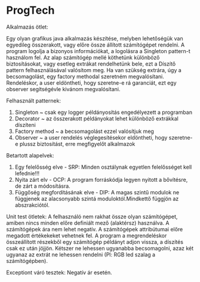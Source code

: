 # ProgTech

Alkalmazás ötlet:


Egy olyan grafikus java alkalmazás készítése, melyben lehetőségük van egyedileg összerakott, vagy előre össze állított számítógépet rendelni.
A program logolja a bizonyos információkat, a logolásra a Singleton pattern-t használom fel.
Az alap számítógép mellé köthetünk különböző biztosításokat, vagy esetleg extrákat rendelhetünk bele, ezt a Díszítő pattern felhasználásával valósítom meg. Ha van szükség extrára, úgy a becsomagolást, egy factory methodal szeretném megvalósítani. Rendeléskor, a user eldöntheti, hogy szeretne-e rá garanciát, ezt egy observer segítségévle kivánom megvalósítani.

Felhasznált patternek:
1. Singleton ~ csak egy logger példányosítás engedélyezett a programban
2. Decorator ~ az összerakott példányokat lehet különböző extrákkal díszíteni
3. Factory method ~ a becsomagolást ezzel valósítjuk meg
4. Observer ~ a user rendelés véglegesítésekor eldöntheti, hogy szeretne-e plussz biztosítást, erre megfigyelőt alkalmazok

Betartott alapelvek:
 1. Egy felelősség elve - SRP: Minden osztálynak egyetlen felelősséget kell lefednie!!!
 2. Nyita zárt elv - OCP: A program forráskódja legyen nyitott a bővítésre, de zárt a módosításra.
 3. Függőség megfordításának elve - DIP: A magas szintű modulok ne függjenek az alacsonyabb szintá moduloktól.Mindkettő függjön az abszrakciótól.
 

Unit test ötletek:
A felhasználó nem rakhat össze olyan számítógépet, amiben nincs minden előre definiált mező (alaktérsz) használva.
A számítógépek ára nem lehet negatív.
A számítógépek attribútumai előre megadott értékekeket vehetnek fel.
A program a megrendeléskor összeállított részekből egy számítógép példányt adjon vissza, a díszítés csak ez után jöjjön.
Kétszer ne lehessen ugyanabba becsomagolni, azaz két ugyanaz az extrát ne lehessen rendelni (Pl: RGB led szalag a számítógépben).

Exceptiont váró tesztek:
Negatív ár esetén.
